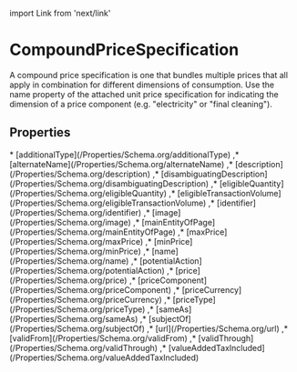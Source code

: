 import Link from 'next/link'

# CompoundPriceSpecification

A compound price specification is one that bundles multiple prices that all apply in combination for different dimensions of consumption. Use the name property of the attached unit price specification for indicating the dimension of a price component (e.g. "electricity" or "final cleaning").

## Properties

<Grid>
* [additionalType](/Properties/Schema.org/additionalType)
,* [alternateName](/Properties/Schema.org/alternateName)
,* [description](/Properties/Schema.org/description)
,* [disambiguatingDescription](/Properties/Schema.org/disambiguatingDescription)
,* [eligibleQuantity](/Properties/Schema.org/eligibleQuantity)
,* [eligibleTransactionVolume](/Properties/Schema.org/eligibleTransactionVolume)
,* [identifier](/Properties/Schema.org/identifier)
,* [image](/Properties/Schema.org/image)
,* [mainEntityOfPage](/Properties/Schema.org/mainEntityOfPage)
,* [maxPrice](/Properties/Schema.org/maxPrice)
,* [minPrice](/Properties/Schema.org/minPrice)
,* [name](/Properties/Schema.org/name)
,* [potentialAction](/Properties/Schema.org/potentialAction)
,* [price](/Properties/Schema.org/price)
,* [priceComponent](/Properties/Schema.org/priceComponent)
,* [priceCurrency](/Properties/Schema.org/priceCurrency)
,* [priceType](/Properties/Schema.org/priceType)
,* [sameAs](/Properties/Schema.org/sameAs)
,* [subjectOf](/Properties/Schema.org/subjectOf)
,* [url](/Properties/Schema.org/url)
,* [validFrom](/Properties/Schema.org/validFrom)
,* [validThrough](/Properties/Schema.org/validThrough)
,* [valueAddedTaxIncluded](/Properties/Schema.org/valueAddedTaxIncluded)

</Grid>

